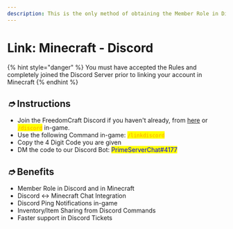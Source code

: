 ```yaml
---
description: This is the only method of obtaining the Member Role in Discord and Minecraft
---
```


# Link: Minecraft - Discord

{% hint style="danger" %}
You must have accepted the Rules and completely joined the Discord Server prior to linking your account in Minecraft
{% endhint %}

## _➮_ Instructions

* Join the FreedomCraft Discord if you haven't already, from [here](https://freedomcraftmc.com/discord) or <mark style="color:orange;">`/discord`</mark> in-game.
* Use the following Command in-game: <mark style="color:orange;">`/linkdiscord`</mark>
* Copy the 4 Digit Code you are given
* DM the code to our Discord Bot: <mark style="color:blue;">PrimeServerChat#4177</mark>

## _➮_ Benefits

* Member Role in Discord and in Minecraft
* Discord <-> Minecraft Chat Integration
* Discord Ping Notifications in-game
* Inventory/Item Sharing from Discord Commands
* Faster support in Discord Tickets